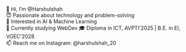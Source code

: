 👋 Hi, I’m @Harshulshah  
😇 Passionate about technology and problem-solving  
👀 Interested in AI & Machine Learning  
🌱 Currently studying WebDev
🎓 Diploma in ICT, AVPTI'2025 | B.E. in EI, VGEC'2028  
📫 Reach me on Instagram: @harshulshah_20

<!---
Harshulshah/Harshulshah is a ✨ special ✨ repository because its `README.md` (this file) appears on your GitHub profile.
You can click the Preview link to take a look at your changes.
--->
